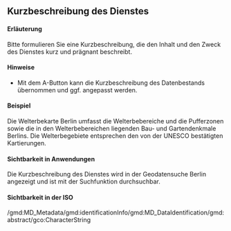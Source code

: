 ## Kurzbeschreibung des Dienstes

#### Erläuterung
Bitte formulieren Sie eine Kurzbeschreibung, die den Inhalt und den Zweck des Dienstes kurz und prägnant beschreibt.

#### Hinweise
* Mit dem A-Button kann die Kurzbeschreibung des Datenbestands übernommen und ggf. angepasst werden.

#### Beispiel
Die Welterbekarte Berlin umfasst die Welterbebereiche und die Pufferzonen sowie die in den Welterbebereichen liegenden Bau- und Gartendenkmale Berlins. Die Welterbegebiete entsprechen den von der UNESCO bestätigten Kartierungen.

#### Sichtbarkeit in Anwendungen
Die Kurzbeschreibung des Dienstes wird in der Geodatensuche Berlin angezeigt und ist mit der Suchfunktion durchsuchbar.

#### Sichtbarkeit in der ISO
/gmd:MD_Metadata/gmd:identificationInfo/gmd:MD_DataIdentification/gmd:abstract/gco:CharacterString
